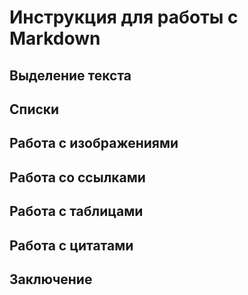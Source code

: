 # Инструкция для работы с Markdown

## Выделение текста

## Списки

## Работа с изображениями

## Работа со ссылками

## Работа с таблицами

## Работа с цитатами

## Заключение